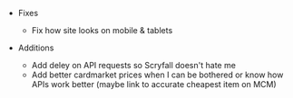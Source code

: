 * Fixes
	* Fix how site looks on mobile & tablets

* Additions
	* Add deley on API requests so Scryfall doesn't hate me
	* Add better cardmarket prices when I can be bothered or know how APIs work better (maybe link to accurate cheapest item on MCM)